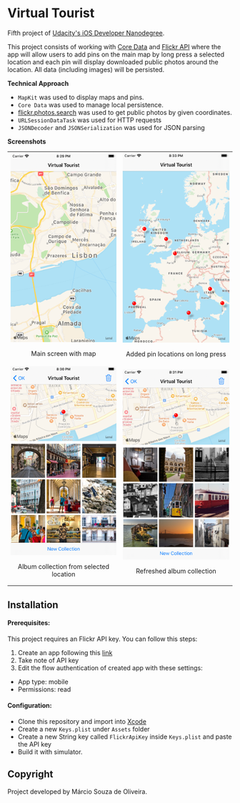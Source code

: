 # Virtual Tourist

Fifth project of [Udacity's iOS Developer Nanodegree](https://www.udacity.com/course/ios-developer-nanodegree--nd003). 

This project consists of working with [Core Data](https://developer.apple.com/documentation/coredata) and [Flickr API](https://www.flickr.com/services/api/) where the app will allow users to add pins on the main map by long press a selected location and each pin will display downloaded public photos around the location. All data (including images) will be persisted.

**Technical Approach**

- `MapKit` was used to display maps and pins.
- `Core Data` was used to manage local persistence.
- [flickr.photos.search](https://www.flickr.com/services/api/flickr.photos.search.html) was used to get public photos by given coordinates.
- `URLSessionDataTask` was used for HTTP requests
- `JSONDecoder` and `JSONSerialization` was used for JSON parsing

**Screenshots**

<table align="center">
  <tr>
     <td>
       <img src="screenshots/image1.png" width="400" title="Main screen with map">
       <p align="center">Main screen with map</p>
     </td>
     <td>
       <img src="screenshots/image2.png" width="400" title="Added pin locations on long press">
       <p align="center">Added pin locations on long press</p>
     </td>
  </tr>
  <tr>
     <td>
       <img src="screenshots/image3.png" width="400" title="Album collection from selected location">
       <p align="center">Album collection from selected location</p>
     </td>
     <td>
       <img src="screenshots/image4.png" width="400" title="Refreshed album collection">
       <p align="center">Refreshed album collection</p>
     </td>
  </tr>
</table>

## Installation

#### Prerequisites:

This project requires an Flickr API key.  You can follow this steps:
1. Create an app following this [link](https://www.flickr.com/services/apps/create/noncommercial/?)
2. Take note of API key
3. Edit the flow authentication of created app with these settings:
 - App type: mobile
 - Permissions: read

#### Configuration:

- Clone this repository and import into [Xcode](https://developer.apple.com/xcode/) 
- Create a new `Keys.plist` under `Assets` folder
- Create a new String key called `FlickrApiKey` inside `Keys.plist` and paste the API key
- Build it with simulator.


## Copyright

Project developed by Márcio Souza de Oliveira.
